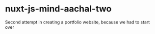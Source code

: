 # nuxt-js-mind-aachal-two
Second attempt in creating  a portfolio website, because we had to start over
